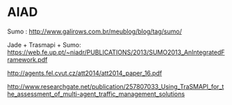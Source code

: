 # AIAD


Sumo : http://www.galirows.com.br/meublog/blog/tag/sumo/

Jade + Trasmapi + Sumo: https://web.fe.up.pt/~niadr/PUBLICATIONS/2013/SUMO2013_AnIntegratedFramework.pdf

 http://agents.fel.cvut.cz/att2014/att2014_paper_16.pdf
 
 http://www.researchgate.net/publication/257807033_Using_TraSMAPI_for_the_assessment_of_multi-agent_traffic_management_solutions
